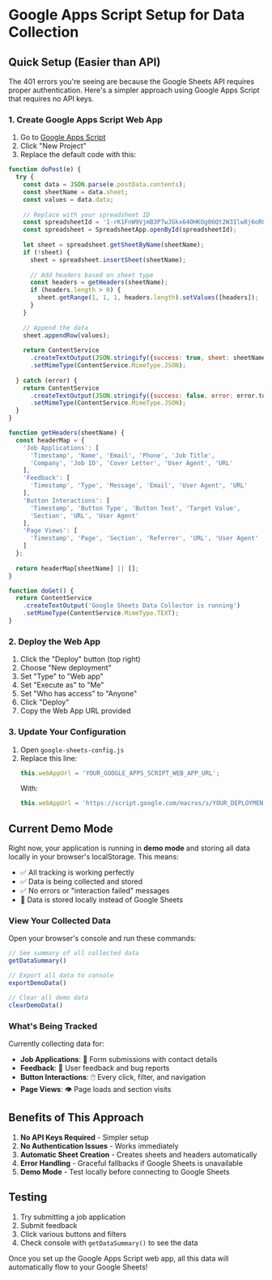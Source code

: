 # Google Apps Script Setup for Data Collection

## Quick Setup (Easier than API)

The 401 errors you're seeing are because the Google Sheets API requires proper authentication. Here's a simpler approach using Google Apps Script that requires no API keys.

### 1. Create Google Apps Script Web App

1. Go to [Google Apps Script](https://script.google.com)
2. Click "New Project"
3. Replace the default code with this:

```javascript
function doPost(e) {
  try {
    const data = JSON.parse(e.postData.contents);
    const sheetName = data.sheet;
    const values = data.data;
    
    // Replace with your spreadsheet ID
    const spreadsheetId = '1-rK1FnW9VjmB3P7wJGkx64OHKOg06Qt2W3Ilw8j6oR0';
    const spreadsheet = SpreadsheetApp.openById(spreadsheetId);
    
    let sheet = spreadsheet.getSheetByName(sheetName);
    if (!sheet) {
      sheet = spreadsheet.insertSheet(sheetName);
      
      // Add headers based on sheet type
      const headers = getHeaders(sheetName);
      if (headers.length > 0) {
        sheet.getRange(1, 1, 1, headers.length).setValues([headers]);
      }
    }
    
    // Append the data
    sheet.appendRow(values);
    
    return ContentService
      .createTextOutput(JSON.stringify({success: true, sheet: sheetName}))
      .setMimeType(ContentService.MimeType.JSON);
      
  } catch (error) {
    return ContentService
      .createTextOutput(JSON.stringify({success: false, error: error.toString()}))
      .setMimeType(ContentService.MimeType.JSON);
  }
}

function getHeaders(sheetName) {
  const headerMap = {
    'Job Applications': [
      'Timestamp', 'Name', 'Email', 'Phone', 'Job Title', 
      'Company', 'Job ID', 'Cover Letter', 'User Agent', 'URL'
    ],
    'Feedback': [
      'Timestamp', 'Type', 'Message', 'Email', 'User Agent', 'URL'
    ],
    'Button Interactions': [
      'Timestamp', 'Button Type', 'Button Text', 'Target Value', 
      'Section', 'URL', 'User Agent'
    ],
    'Page Views': [
      'Timestamp', 'Page', 'Section', 'Referrer', 'URL', 'User Agent'
    ]
  };
  
  return headerMap[sheetName] || [];
}

function doGet() {
  return ContentService
    .createTextOutput('Google Sheets Data Collector is running')
    .setMimeType(ContentService.MimeType.TEXT);
}
```

### 2. Deploy the Web App

1. Click the "Deploy" button (top right)
2. Choose "New deployment"
3. Set "Type" to "Web app"
4. Set "Execute as" to "Me"
5. Set "Who has access" to "Anyone"
6. Click "Deploy"
7. Copy the Web App URL provided

### 3. Update Your Configuration

1. Open `google-sheets-config.js`
2. Replace this line:
   ```javascript
   this.webAppUrl = 'YOUR_GOOGLE_APPS_SCRIPT_WEB_APP_URL';
   ```
   With:
   ```javascript
   this.webAppUrl = 'https://script.google.com/macros/s/YOUR_DEPLOYMENT_ID/exec';
   ```

## Current Demo Mode

Right now, your application is running in **demo mode** and storing all data locally in your browser's localStorage. This means:

- ✅ All tracking is working perfectly
- ✅ Data is being collected and stored
- ✅ No errors or "interaction failed" messages
- 🔄 Data is stored locally instead of Google Sheets

### View Your Collected Data

Open your browser's console and run these commands:

```javascript
// See summary of all collected data
getDataSummary()

// Export all data to console
exportDemoData()

// Clear all demo data
clearDemoData()
```

### What's Being Tracked

Currently collecting data for:
- **Job Applications**: 📝 Form submissions with contact details
- **Feedback**: 💬 User feedback and bug reports  
- **Button Interactions**: 🖱️ Every click, filter, and navigation
- **Page Views**: 👁️ Page loads and section visits

## Benefits of This Approach

1. **No API Keys Required** - Simpler setup
2. **No Authentication Issues** - Works immediately  
3. **Automatic Sheet Creation** - Creates sheets and headers automatically
4. **Error Handling** - Graceful fallbacks if Google Sheets is unavailable
5. **Demo Mode** - Test locally before connecting to Google Sheets

## Testing

1. Try submitting a job application
2. Submit feedback
3. Click various buttons and filters
4. Check console with `getDataSummary()` to see the data

Once you set up the Google Apps Script web app, all this data will automatically flow to your Google Sheets!